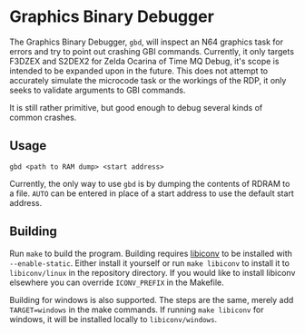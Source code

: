 # Graphics Binary Debugger

The Graphics Binary Debugger, `gbd`, will inspect an N64 graphics task for errors and try to point out crashing GBI commands. Currently, it only targets F3DZEX and S2DEX2 for Zelda Ocarina of Time MQ Debug, it's scope is intended to be expanded upon in the future. This does not attempt to accurately simulate the microcode task or the workings of the RDP, it only seeks to validate arguments to GBI commands.

It is still rather primitive, but good enough to debug several kinds of common crashes.

## Usage

`gbd <path to RAM dump> <start address>`

Currently, the only way to use `gbd` is by dumping the contents of RDRAM to a file. `AUTO` can be entered in place of a start address to use the default start address.

## Building

Run `make` to build the program. Building requires [libiconv](https://www.gnu.org/software/libiconv/) to be installed with `--enable-static`. Either install it yourself or run `make libiconv` to install it to `libiconv/linux` in the repository directory. If you would like to install libiconv elsewhere you can override `ICONV_PREFIX` in the Makefile.

Building for windows is also supported. The steps are the same, merely add `TARGET=windows` in the make commands. If running `make libiconv` for windows, it will be installed locally to `libiconv/windows`.
